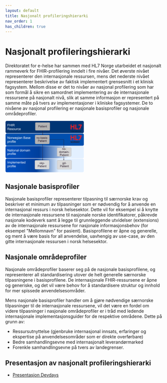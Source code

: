 ```yaml
---
layout: default
title: Nasjonalt profileringshierarki
nav_order: 1
has_children: true
---
```


# Nasjonalt profileringshierarki

Direktoratet for e-helse har sammen med HL7 Norge utarbeidet et nasjonalt rammeverk for FHIR-profilering inndelt i fire nivåer. Det øverste nivået representerer den 
internasjonale ressursen, mens det nederste nivået representerer beskrivelse av faktisk implementert grensesnitt i et klinisk fagsystem. Mellom disse er det to nivåer av 
nasjonal profilering som har som formål å sikre en samordnet implementering av de internasjonale ressursene på nasjonalt nivå, slik at samme informasjon er representert 
på samme måte på tvers av implementasjoner i kliniske fagsystemer. De to nivåene av nasjonal profilering er nasjonale basisprofiler og nasjonale områdeprofiler. 

<img src="https://raw.githubusercontent.com/HL7Norway/basisprofiler-r4/master/Images/profilering-hierarki.PNG" alt="Hierarki FHIR-profiler i Norge" width="50%" />

## Nasjonale basisprofiler

Nasjonale basisprofiler representerer tilpasning til særnorske krav og beskriver et minimum av tilpasninger som er nødvendig for å anvende en internasjonal ressurs i 
norsk helsesektor. Dette vil for eksempel si å knytte de internasjonale ressursene til nasjonale norske identifikatorer, påkrevde nasjonale kodeverk samt å legge til 
grunnleggende utvidelser (extensions) av de internasjonale ressursene for nasjonale informasjonsbehov (for eksempel "Mellomnavn" for pasient). 
Basisprofilene er åpne og generelle, og ment å være basis for all anvendelse, uavhengig av use-case, av den gitte internasjonale ressursen i norsk helsesektor. 

## Nasjonale områdeprofiler

Nasjonale områdeprofiler baserer seg på de nasjonale basisprofilene, og representerer all standardisering utover de helt generelle særnorske tilpasningene i basisprofilene. De internasjonale FHIR-ressursene er åpne og generiske, og det vil være behov for å standardisere struktur og innhold for mer spissede anvendelsesområder.  

Mens nasjonale basisprofiler handler om å gjøre nødvendige særnorske tilpasninger til de internasjonale ressursene, vil det være en fordel om videre tilpasninger i nasjonale områdeprofiler er i tråd med ledende internasjonale implementasjonsguider for de respektive områdene. Dette på grunn av:  

* Ressursutnyttelse (gjenbruke internasjonal innsats, erfaringer og ekspertise på anvendelsesområder som er direkte overførbare)  
* Bedre samhandlingsevne med internasjonalt leverandørmarked
* Forenkle samhandlingsevne på tvers av landegrenser.

## Presentasjon av nasjonalt profileringshierarki

* [Presentasjon Devdays](https://www.youtube.com/watch?v=8pv-Zztibyg)
